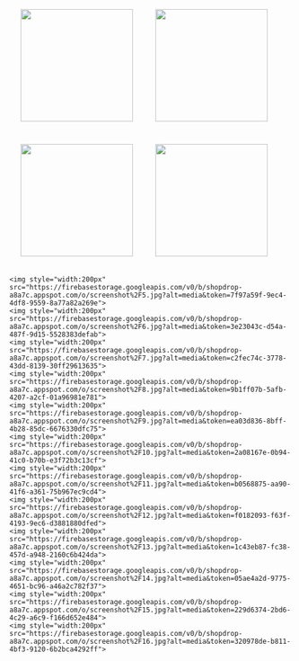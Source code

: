 <h1></h1>

<div style="display:flex;flex-wrap:wrap">
	<div style = "margin: 20px">
	<img style="width:200px" src="https://firebasestorage.googleapis.com/v0/b/shopdrop-a8a7c.appspot.com/o/screenshot%2F1.jpg?alt=media&token=192be4f8-1287-4905-939c-fb56f2cf55de">
	</div>
	<div style = "margin: 20px">
	<img style="width:200px" src="https://firebasestorage.googleapis.com/v0/b/shopdrop-a8a7c.appspot.com/o/screenshot%2F2.jpg?alt=media&token=c844fedf-5fde-425a-a089-172421d143db">
		</div>
	<div style = "margin: 20px">
	<img style="width:200px" src="https://firebasestorage.googleapis.com/v0/b/shopdrop-a8a7c.appspot.com/o/screenshot%2F3.jpg?alt=media&token=cc335e54-1f6c-4d61-92d4-f8dfbd8d1342">
		</div>
	<div style = "margin: 20px">
	<img style="width:200px" src="https://firebasestorage.googleapis.com/v0/b/shopdrop-a8a7c.appspot.com/o/screenshot%2F4.jpg?alt=media&token=d93d70ae-0426-462c-b65a-4929880bf653">
		</div>

	<img style="width:200px" src="https://firebasestorage.googleapis.com/v0/b/shopdrop-a8a7c.appspot.com/o/screenshot%2F5.jpg?alt=media&token=7f97a59f-9ec4-4df8-9559-8a77a82a269e">
	<img style="width:200px" src="https://firebasestorage.googleapis.com/v0/b/shopdrop-a8a7c.appspot.com/o/screenshot%2F6.jpg?alt=media&token=3e23043c-d54a-487f-9d15-5528383defab">
	<img style="width:200px" src="https://firebasestorage.googleapis.com/v0/b/shopdrop-a8a7c.appspot.com/o/screenshot%2F7.jpg?alt=media&token=c2fec74c-3778-43dd-8139-30ff29613635">
	<img style="width:200px" src="https://firebasestorage.googleapis.com/v0/b/shopdrop-a8a7c.appspot.com/o/screenshot%2F8.jpg?alt=media&token=9b1ff07b-5afb-4207-a2cf-01a96981e781">
	<img style="width:200px" src="https://firebasestorage.googleapis.com/v0/b/shopdrop-a8a7c.appspot.com/o/screenshot%2F9.jpg?alt=media&token=ea03d836-8bff-4b28-85dc-6676330dfc75">
	<img style="width:200px" src="https://firebasestorage.googleapis.com/v0/b/shopdrop-a8a7c.appspot.com/o/screenshot%2F10.jpg?alt=media&token=2a08167e-0b94-41c0-b70b-e3f72b3c13cf">
	<img style="width:200px" src="https://firebasestorage.googleapis.com/v0/b/shopdrop-a8a7c.appspot.com/o/screenshot%2F11.jpg?alt=media&token=b0568875-aa90-41f6-a361-75b967ec9cd4">
	<img style="width:200px" src="https://firebasestorage.googleapis.com/v0/b/shopdrop-a8a7c.appspot.com/o/screenshot%2F12.jpg?alt=media&token=f0182093-f63f-4193-9ec6-d3881880dfed">
	<img style="width:200px" src="https://firebasestorage.googleapis.com/v0/b/shopdrop-a8a7c.appspot.com/o/screenshot%2F13.jpg?alt=media&token=1c43eb87-fc38-457d-a948-2160c6b424da">
	<img style="width:200px" src="https://firebasestorage.googleapis.com/v0/b/shopdrop-a8a7c.appspot.com/o/screenshot%2F14.jpg?alt=media&token=05ae4a2d-9775-4651-bc96-a46a2c782f37">
	<img style="width:200px" src="https://firebasestorage.googleapis.com/v0/b/shopdrop-a8a7c.appspot.com/o/screenshot%2F15.jpg?alt=media&token=229d6374-2bd6-4c29-a6c9-f166d652e484">
	<img style="width:200px" src="https://firebasestorage.googleapis.com/v0/b/shopdrop-a8a7c.appspot.com/o/screenshot%2F16.jpg?alt=media&token=320978de-b811-4bf3-9120-6b2bca4292ff">
	
</div>
